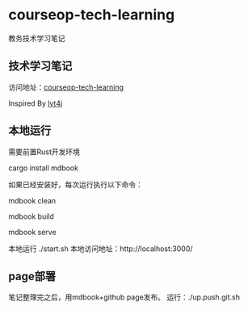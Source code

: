 # courseop-tech-learning

教务技术学习笔记

## 技术学习笔记

访问地址：[courseop-tech-learning](https://xiaozhiliaoo.github.io/courseop-tech-learning/)

Inspired By [lvt4j](https://lvt4j.51vip.biz/confluence/#all-updates)

## 本地运行

需要前置Rust开发环境

cargo install mdbook

如果已经安装好，每次运行执行以下命令：

mdbook clean

mdbook build

mdbook serve

本地运行 ./start.sh
本地访问地址：http://localhost:3000/

## page部署

笔记整理完之后，用mdbook+github page发布。
运行：./up.push.git.sh 

